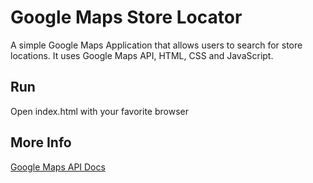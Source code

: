 # Google Maps Store Locator

A simple Google Maps Application that allows users to search for store locations. 
It uses Google Maps API, HTML, CSS and JavaScript.


## Run

Open index.html with your favorite browser

## More Info

[Google Maps API Docs](https://developers.google.com/maps/solutions/store-locator/clothing-store-locator)

